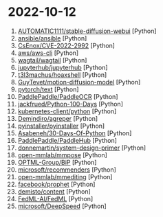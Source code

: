 # 2022-10-12

1. [AUTOMATIC1111/stable-diffusion-webui](https://github.com/AUTOMATIC1111/stable-diffusion-webui "Stable Diffusion web UI") [Python]
2. [ansible/ansible](https://github.com/ansible/ansible "Ansible is a radically simple IT automation platform that makes your applications and systems easier to deploy and maintain. Automate everything from code deployment to network configuration to cloud management, in a language that approaches plain English, using SSH, with no agents to install on remote systems. https://docs.ansible.com.") [Python]
3. [CsEnox/CVE-2022-2992](https://github.com/CsEnox/CVE-2022-2992 "Authenticated Remote Command Execution in Gitlab via GitHub import") [Python]
4. [aws/aws-cli](https://github.com/aws/aws-cli "Universal Command Line Interface for Amazon Web Services") [Python]
5. [wagtail/wagtail](https://github.com/wagtail/wagtail "A Django content management system focused on flexibility and user experience") [Python]
6. [jupyterhub/jupyterhub](https://github.com/jupyterhub/jupyterhub "Multi-user server for Jupyter notebooks") [Python]
7. [t3l3machus/hoaxshell](https://github.com/t3l3machus/hoaxshell "An unconventional Windows reverse shell, currently undetected by Microsoft Defender and various other AV solutions, solely based on http(s) traffic.") [Python]
8. [GuyTevet/motion-diffusion-model](https://github.com/GuyTevet/motion-diffusion-model "The official PyTorch implementation of the paper Human Motion Diffusion Model") [Python]
9. [pytorch/text](https://github.com/pytorch/text "Data loaders and abstractions for text and NLP") [Python]
10. [PaddlePaddle/PaddleOCR](https://github.com/PaddlePaddle/PaddleOCR "Awesome multilingual OCR toolkits based on PaddlePaddle (practical ultra lightweight OCR system, support 80+ languages recognition, provide data annotation and synthesis tools, support training and deployment among server, mobile, embedded and IoT devices)") [Python]
11. [jackfrued/Python-100-Days](https://github.com/jackfrued/Python-100-Days "Python - 100天从新手到大师") [Python]
12. [kubernetes-client/python](https://github.com/kubernetes-client/python "Official Python client library for kubernetes") [Python]
13. [Demindiro/agreper](https://github.com/Demindiro/agreper "Minimal, no-JS web forum software") [Python]
14. [pyinstaller/pyinstaller](https://github.com/pyinstaller/pyinstaller "Freeze (package) Python programs into stand-alone executables") [Python]
15. [Asabeneh/30-Days-Of-Python](https://github.com/Asabeneh/30-Days-Of-Python "30 days of Python programming challenge is a step-by-step guide to learn the Python programming language in 30 days. This challenge may take more than100 days, follow your own pace.") [Python]
16. [PaddlePaddle/PaddleHub](https://github.com/PaddlePaddle/PaddleHub "Awesome pre-trained models toolkit based on PaddlePaddle. (400+ models including Image, Text, Audio, Video and Cross-Modal with Easy Inference & Serving)") [Python]
17. [donnemartin/system-design-primer](https://github.com/donnemartin/system-design-primer "Learn how to design large-scale systems. Prep for the system design interview. Includes Anki flashcards.") [Python]
18. [open-mmlab/mmpose](https://github.com/open-mmlab/mmpose "OpenMMLab Pose Estimation Toolbox and Benchmark.") [Python]
19. [OPTML-Group/BiP](https://github.com/OPTML-Group/BiP "[NeurIPS22] Advancing Model Pruning via Bi-level Optimization by Yihua Zhang*, Yuguang Yao*, Parikshit Ram, Pu Zhao, Tianlong Chen, Mingyi Hong, Yanzhi Wang, and Sijia Liu") [Python]
20. [microsoft/recommenders](https://github.com/microsoft/recommenders "Best Practices on Recommendation Systems") [Python]
21. [open-mmlab/mmediting](https://github.com/open-mmlab/mmediting "MMEditing is a low-level vision toolbox based on PyTorch, supporting super-resolution, inpainting, matting, video interpolation, etc.") [Python]
22. [facebook/prophet](https://github.com/facebook/prophet "Tool for producing high quality forecasts for time series data that has multiple seasonality with linear or non-linear growth.") [Python]
23. [demisto/content](https://github.com/demisto/content "Demisto is now Cortex XSOAR. Automate and orchestrate your Security Operations with Cortex XSOAR's ever-growing Content Repository. Pull Requests are always welcome and highly appreciated!") [Python]
24. [FedML-AI/FedML](https://github.com/FedML-AI/FedML "FedML - The federated learning and analytics library enabling secure and collaborative machine learning on decentralized data anywhere at any scale. Supporting large-scale cross-silo federated learning, cross-device federated learning on smartphones/IoTs, and research simulation. MLOps and App Marketplace are also enabled (https://open.fedml.ai).") [Python]
25. [microsoft/DeepSpeed](https://github.com/microsoft/DeepSpeed "DeepSpeed is a deep learning optimization library that makes distributed training and inference easy, efficient, and effective.") [Python]
